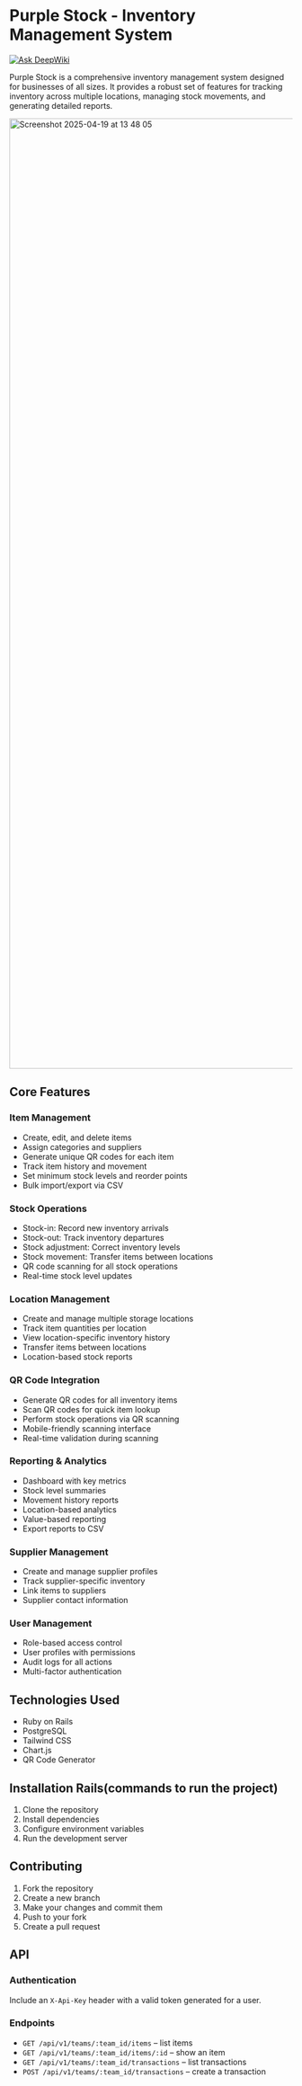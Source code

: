 # Purple Stock - Inventory Management System

[![Ask DeepWiki](https://deepwiki.com/badge.svg)](https://deepwiki.com/Purple-Stock/rails_qr_code_inventory_management)

Purple Stock is a comprehensive inventory management system designed for businesses of all sizes. It provides a robust set of features for tracking inventory across multiple locations, managing stock movements, and generating detailed reports.

<img width="1691" alt="Screenshot 2025-04-19 at 13 48 05" src="https://github.com/user-attachments/assets/f9a040e4-f3af-456b-8b3c-d6b4ca59afcd" />

## Core Features

### Item Management
- Create, edit, and delete items
- Assign categories and suppliers
- Generate unique QR codes for each item
- Track item history and movement
- Set minimum stock levels and reorder points
- Bulk import/export via CSV

### Stock Operations
- Stock-in: Record new inventory arrivals
- Stock-out: Track inventory departures
- Stock adjustment: Correct inventory levels
- Stock movement: Transfer items between locations
- QR code scanning for all stock operations
- Real-time stock level updates

### Location Management
- Create and manage multiple storage locations
- Track item quantities per location
- View location-specific inventory history
- Transfer items between locations
- Location-based stock reports

### QR Code Integration
- Generate QR codes for all inventory items
- Scan QR codes for quick item lookup
- Perform stock operations via QR scanning
- Mobile-friendly scanning interface
- Real-time validation during scanning

### Reporting & Analytics
- Dashboard with key metrics
- Stock level summaries
- Movement history reports
- Location-based analytics
- Value-based reporting
- Export reports to CSV

### Supplier Management
- Create and manage supplier profiles
- Track supplier-specific inventory
- Link items to suppliers
- Supplier contact information

### User Management
- Role-based access control
- User profiles with permissions
- Audit logs for all actions
- Multi-factor authentication

## Technologies Used
- Ruby on Rails
- PostgreSQL
- Tailwind CSS
- Chart.js
- QR Code Generator

## Installation Rails(commands to run the project)

1. Clone the repository
2. Install dependencies
3. Configure environment variables
4. Run the development server

## Contributing

1. Fork the repository
2. Create a new branch
3. Make your changes and commit them
4. Push to your fork
5. Create a pull request

## API

### Authentication

Include an `X-Api-Key` header with a valid token generated for a user.

### Endpoints

- `GET /api/v1/teams/:team_id/items` – list items
- `GET /api/v1/teams/:team_id/items/:id` – show an item
- `GET /api/v1/teams/:team_id/transactions` – list transactions
- `POST /api/v1/teams/:team_id/transactions` – create a transaction
